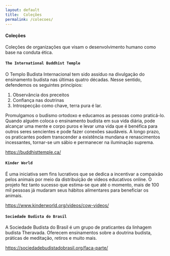 ```yaml
---
layout: default
title:  Coleções
permalink: /colecoes/
---
```


#### Coleções

Coleções de organizações que visam o desenvolvimento humano como base na conduta ética.


#### `The International Buddhist Temple`

O Templo Budista Internacional tem sido assíduo na divulgação do ensinamento budista nas últimas quatro décadas. Nesse sentido, defendemos os seguintes princípios: 
1. Observância dos preceitos
1. Confiança nas doutrinas 
1. Introspecção como chave, terra pura é lar. 

Promulgamos o budismo ortodoxo e educamos as pessoas como praticá-lo. Quando alguém coloca o ensinamento budista em sua vida diária, pode alcançar uma mente e corpo puros e levar uma vida que é benéfica para outros seres sencientes e pode fazer conexões saudáveis. A longo prazo, os praticantes podem transcender a existência mundana e renascimentos incessantes, tornar-se um sábio e permanecer na iluminação suprema.

<a href="https://buddhisttemple.ca/" target="_blank">https://buddhisttemple.ca/</a>

####  `Kinder World`

É uma iniciativa sem fins lucrativos que se dedica a incentivar a compaixão pelos animais por meio da distribuição de vídeos educativos online.
O projeto fez tanto sucesso que estima-se que até o momento, mais de 100 mil pessoas já mudaram seus hábitos alimentares para beneficiar os animais.

<a href="https://www.kinderworld.org/videos/cow-videos/" target="_blank">https://www.kinderworld.org/videos/cow-videos/</a>

#### `Sociedade Budista do Brasil`

A Sociedade Budista do Brasil é um grupo de praticantes da linhagem budista Theravada. Oferecem ensinamentos sobre a doutrina budista, práticas de meditação, retiros e muito mais.

<a href="https://sociedadebudistadobrasil.org/faca-parte/" target="_blank">https://sociedadebudistadobrasil.org/faca-parte/</a>
